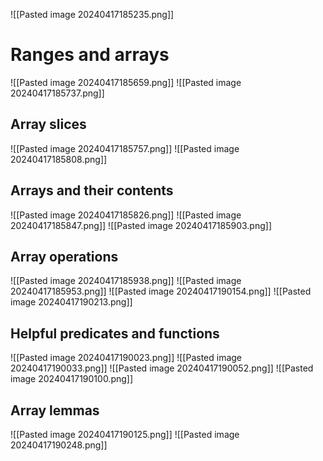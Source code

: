 ![[Pasted image 20240417185235.png]]

# Ranges and arrays
![[Pasted image 20240417185659.png]]
![[Pasted image 20240417185737.png]]

## Array slices
![[Pasted image 20240417185757.png]]
![[Pasted image 20240417185808.png]]

## Arrays and their contents
![[Pasted image 20240417185826.png]]
![[Pasted image 20240417185847.png]]
![[Pasted image 20240417185903.png]]

## Array operations
![[Pasted image 20240417185938.png]]
![[Pasted image 20240417185953.png]]
![[Pasted image 20240417190154.png]]
![[Pasted image 20240417190213.png]]

## Helpful predicates and functions
![[Pasted image 20240417190023.png]]
![[Pasted image 20240417190033.png]]
![[Pasted image 20240417190052.png]]
![[Pasted image 20240417190100.png]]

## Array lemmas
![[Pasted image 20240417190125.png]]
![[Pasted image 20240417190248.png]]
